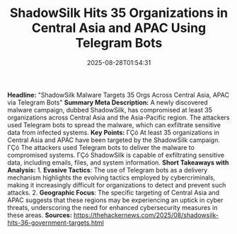 ﻿---
title: "ShadowSilk Hits 35 Organizations in Central Asia and APAC Using Telegram Bots"
date: "2025-08-28T01:54:31"
category: "Markets"
summary: ""
slug: "shadowsilk hits 35 organizations in central asia and apac us"
source_urls:
  - "https://thehackernews.com/2025/08/shadowsilk-hits-36-government-targets.html"
seo:
  title: "ShadowSilk Hits 35 Organizations in Central Asia and APAC Using Telegram Bots | Hash n Hedge"
  description: ""
  keywords: ["news", "markets", "brief"]
---
**Headline:** "ShadowSilk Malware Targets 35 Orgs Across Central Asia, APAC via Telegram Bots"  **Summary Meta Description:**  A newly discovered malware campaign, dubbed ShadowSilk, has compromised at least 35 organizations across Central Asia and the Asia-Pacific region. The attackers used Telegram bots to spread the malware, which can exfiltrate sensitive data from infected systems.  **Key Points:**  ΓÇó At least 35 organizations in Central Asia and APAC have been targeted by the ShadowSilk campaign. ΓÇó The attackers used Telegram bots to deliver the malware to compromised systems. ΓÇó ShadowSilk is capable of exfiltrating sensitive data, including emails, files, and system information.  **Short Takeaways with Analysis:**  1. **Evasive Tactics**: The use of Telegram bots as a delivery mechanism highlights the evolving tactics employed by cybercriminals, making it increasingly difficult for organizations to detect and prevent such attacks. 2. **Geographic Focus**: The specific targeting of Central Asia and APAC suggests that these regions may be experiencing an uptick in cyber threats, underscoring the need for enhanced cybersecurity measures in these areas.  **Sources:**  https://thehackernews.com/2025/08/shadowsilk-hits-36-government-targets.html 
